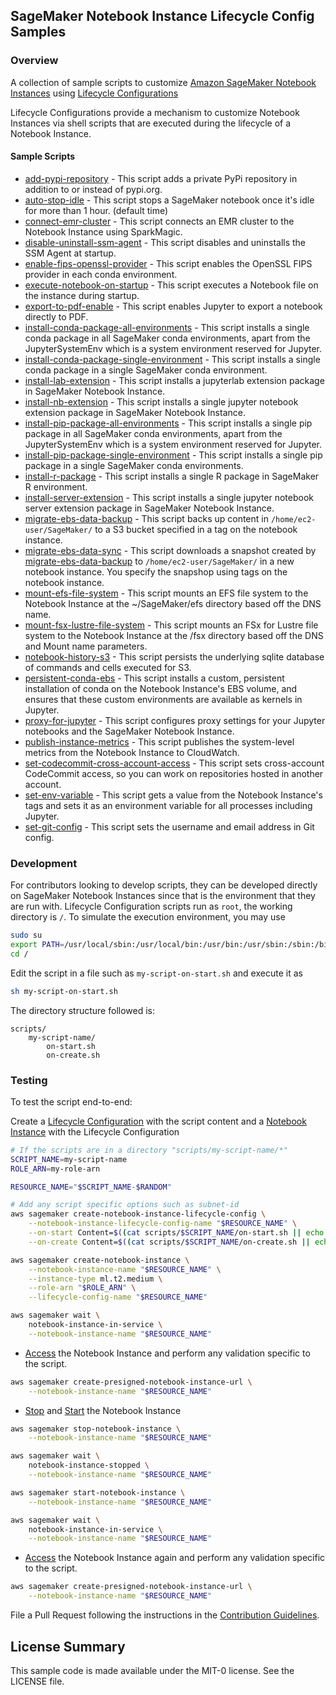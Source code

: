 ## SageMaker Notebook Instance Lifecycle Config Samples

### Overview

A collection of sample scripts to customize [Amazon SageMaker Notebook Instances](https://docs.aws.amazon.com/sagemaker/latest/dg/nbi.html) using [Lifecycle Configurations](https://docs.aws.amazon.com/sagemaker/latest/dg/notebook-lifecycle-config.html)

Lifecycle Configurations provide a mechanism to customize Notebook Instances via shell scripts that are executed during the lifecycle of a Notebook Instance.

#### Sample Scripts

* [add-pypi-repository](scripts/add-pypi-repository) - This script adds a private PyPi repository in addition to or instead of pypi.org.
* [auto-stop-idle](scripts/auto-stop-idle) - This script stops a SageMaker notebook once it's idle for more than 1 hour. (default time)
* [connect-emr-cluster](scripts/connect-emr-cluster) - This script connects an EMR cluster to the Notebook Instance using SparkMagic.
* [disable-uninstall-ssm-agent](scripts/disable-uninstall-ssm-agent) - This script disables and uninstalls the SSM Agent at startup.
* [enable-fips-openssl-provider](scripts/enable-fips-openssl-provider) - This script enables the OpenSSL FIPS provider in each conda environment.
* [execute-notebook-on-startup](scripts/execute-notebook-on-startup) - This script executes a Notebook file on the instance during startup.
* [export-to-pdf-enable](scripts/export-to-pdf-enable) - This script enables Jupyter to export a notebook directly to PDF.
* [install-conda-package-all-environments](scripts/install-conda-package-all-environments) - This script installs a single conda package in all SageMaker conda environments, apart from the JupyterSystemEnv which is a system environment reserved for Jupyter.
* [install-conda-package-single-environment](scripts/install-conda-package-single-environment) - This script installs a single conda package in a single SageMaker conda environment.
* [install-lab-extension](scripts/install-lab-extension) - This script installs a jupyterlab extension package in SageMaker Notebook Instance.
* [install-nb-extension](scripts/install-nb-extension) - This script installs a single jupyter notebook extension package in SageMaker Notebook Instance.
* [install-pip-package-all-environments](scripts/install-pip-package-all-environments) - This script installs a single pip package in all SageMaker conda environments, apart from the JupyterSystemEnv which is a system environment reserved for Jupyter.
* [install-pip-package-single-environment](scripts/install-pip-package-single-environment) - This script installs a single pip package in a single SageMaker conda environments.
* [install-r-package](scripts/install-r-package) - This script installs a single R package in SageMaker R environment.
* [install-server-extension](scripts/install-server-extension) - This script installs a single jupyter notebook server extension package in SageMaker Notebook Instance.
* [migrate-ebs-data-backup](scripts/migrate-ebs-data-backup) - This script backs up content in `/home/ec2-user/SageMaker/` to a S3 bucket specified in a tag on the notebook instance.
* [migrate-ebs-data-sync](scripts/migrate-ebs-data-sync) - This script downloads a snapshot created by [migrate-ebs-data-backup](scripts/migrate-ebs-data-backup) to `/home/ec2-user/SageMaker/` in a new notebook instance. You specify the snapshop using tags on the notebook instance.
* [mount-efs-file-system](scripts/mount-efs-file-system) - This script mounts an EFS file system to the Notebook Instance at the ~/SageMaker/efs directory based off the DNS name.
* [mount-fsx-lustre-file-system](scripts/mount-fsx-lustre-file-system) - This script mounts an FSx for Lustre file system to the Notebook Instance at the /fsx directory based off the DNS and Mount name parameters.
* [notebook-history-s3](scripts/notebook-history-s3) - This script persists the underlying sqlite database of commands and cells executed for S3.
* [persistent-conda-ebs](scripts/persistent-conda-ebs) - This script installs a custom, persistent installation of conda on the Notebook Instance's EBS volume, and ensures that these custom environments are available as kernels in Jupyter.
* [proxy-for-jupyter](scripts/proxy-for-jupyter) - This script configures proxy settings for your Jupyter notebooks and the SageMaker Notebook Instance.
* [publish-instance-metrics](scripts/publish-instance-metrics) - This script publishes the system-level metrics from the Notebook Instance to CloudWatch.
* [set-codecommit-cross-account-access](scripts/set-codecommit-cross-account-access) - This script sets cross-account CodeCommit access, so you can work on repositories hosted in another account.
* [set-env-variable](scripts/set-env-variable) - This script gets a value from the Notebook Instance's tags and sets it as an environment variable for all processes including Jupyter.
* [set-git-config](scripts/set-git-config) - This script sets the username and email address in Git config.

### Development

For contributors looking to develop scripts, they can be developed directly on SageMaker Notebook Instances since that is the environment that they are run with. Lifecycle Configuration scripts run as `root`, the working directory is `/`.  To simulate the execution environment, you may use

```bash
sudo su
export PATH=/usr/local/sbin:/usr/local/bin:/usr/bin:/usr/sbin:/sbin:/bin
cd /
```

Edit the script in a file such as `my-script-on-start.sh` and execute it as

```bash
sh my-script-on-start.sh
```

The directory structure followed is:

```
scripts/
    my-script-name/
        on-start.sh
        on-create.sh
```

### Testing

To test the script end-to-end:

Create a [Lifecycle Configuration](https://docs.aws.amazon.com/sagemaker/latest/dg/API_CreateNotebookInstanceLifecycleConfig.html) with the script content and
a [Notebook Instance](https://docs.aws.amazon.com/sagemaker/latest/dg/API_CreateNotebookInstance.html) with the Lifecycle Configuration

```bash
# If the scripts are in a directory "scripts/my-script-name/*"
SCRIPT_NAME=my-script-name
ROLE_ARN=my-role-arn

RESOURCE_NAME="$SCRIPT_NAME-$RANDOM"

# Add any script specific options such as subnet-id
aws sagemaker create-notebook-instance-lifecycle-config \
    --notebook-instance-lifecycle-config-name "$RESOURCE_NAME" \
    --on-start Content=$((cat scripts/$SCRIPT_NAME/on-start.sh || echo "")| base64) \
    --on-create Content=$((cat scripts/$SCRIPT_NAME/on-create.sh || echo "")| base64)

aws sagemaker create-notebook-instance \
    --notebook-instance-name "$RESOURCE_NAME" \
    --instance-type ml.t2.medium \
    --role-arn "$ROLE_ARN" \
    --lifecycle-config-name "$RESOURCE_NAME"

aws sagemaker wait \
    notebook-instance-in-service \
    --notebook-instance-name "$RESOURCE_NAME"
```

* [Access](https://docs.aws.amazon.com/sagemaker/latest/dg/API_CreatePresignedNotebookInstanceUrl.html) the Notebook Instance and perform any validation specific to the script.

```bash
aws sagemaker create-presigned-notebook-instance-url \
    --notebook-instance-name "$RESOURCE_NAME"
```

* [Stop](https://docs.aws.amazon.com/sagemaker/latest/dg/API_StopNotebookInstance.html) and [Start](https://docs.aws.amazon.com/sagemaker/latest/dg/API_StartNotebookInstance.html) the Notebook Instance

```bash
aws sagemaker stop-notebook-instance \
    --notebook-instance-name "$RESOURCE_NAME"

aws sagemaker wait \
    notebook-instance-stopped \
    --notebook-instance-name "$RESOURCE_NAME"

aws sagemaker start-notebook-instance \
    --notebook-instance-name "$RESOURCE_NAME"

aws sagemaker wait \
    notebook-instance-in-service \
    --notebook-instance-name "$RESOURCE_NAME"
```

* [Access](https://docs.aws.amazon.com/sagemaker/latest/dg/API_CreatePresignedNotebookInstanceUrl.html) the Notebook Instance again and perform any validation specific to the script.

```bash
aws sagemaker create-presigned-notebook-instance-url \
    --notebook-instance-name "$RESOURCE_NAME"
```

File a Pull Request following the instructions in the [Contribution Guidelines](CONTRIBUTING.md).

## License Summary

This sample code is made available under the MIT-0 license. See the LICENSE file.
